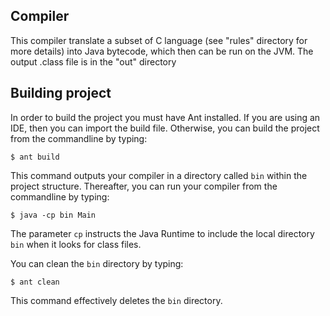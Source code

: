 ## Compiler
This compiler translate a subset of C language (see "rules" directory for more details)
into Java bytecode, which then can be run on the JVM.
The output .class file is in the "out" directory

## Building project
In order to build the project you must have Ant installed. If you are using an IDE, then you can import the build file. Otherwise, you can build the project from the commandline by typing:
```
$ ant build
```
This command outputs your compiler in a directory called `bin` within the project structure. Thereafter, you can run your compiler from the commandline by typing:
```
$ java -cp bin Main
```
The parameter `cp` instructs the Java Runtime to include the local directory `bin` when it looks for class files.

You can clean the `bin` directory by typing:
```
$ ant clean
```
This command effectively deletes the `bin` directory.